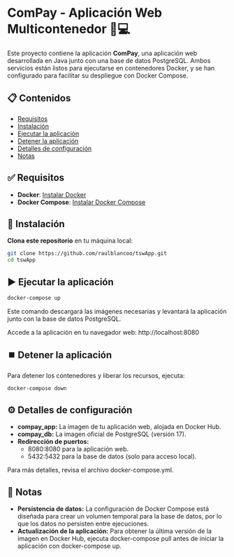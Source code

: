 
# ComPay - Aplicación Web Multicontenedor 🏦💻

Este proyecto contiene la aplicación **ComPay**, una aplicación web desarrollada en Java junto con una base de datos PostgreSQL. Ambos servicios están listos para ejecutarse en contenedores Docker, y se han configurado para facilitar su despliegue con Docker Compose.

## 📋 Contenidos

- [Requisitos](#requisitos)
- [Instalación](#instalación)
- [Ejecutar la aplicación](#ejecutar-la-aplicación)
- [Detener la aplicación](#detener-la-aplicación)
- [Detalles de configuración](#detalles-de-configuración)
- [Notas](#notas)

## ✅ Requisitos

- **Docker**: [Instalar Docker](https://docs.docker.com/get-docker/)
- **Docker Compose**: [Instalar Docker Compose](https://docs.docker.com/compose/install/)


## 🚀 Instalación

**Clona este repositorio** en tu máquina local:

   ```bash
   git clone https://github.com/raulblancoo/tswApp.git
   cd tswApp
   ```

## ▶️ Ejecutar la aplicación

   ```bash
   docker-compose up
   ```
Este comando descargará las imágenes necesarias y levantará la aplicación junto con la base de datos PostgreSQL.

Accede a la aplicación en tu navegador web: http://localhost:8080

## ⏹️ Detener la aplicación
Para detener los contenedores y liberar los recursos, ejecuta:

   ```bash
   docker-compose down
   ```

## ⚙️ Detalles de configuración

* **compay_app:** La imagen de tu aplicación web, alojada en Docker Hub.
* **compay_db:** La imagen oficial de PostgreSQL (versión 17).
* **Redirección de puertos:**
   * 8080:8080 para la aplicación web.
   * 5432:5432 para la base de datos (solo para acceso local).

Para más detalles, revisa el archivo docker-compose.yml.

## 📌 Notas
* **Persistencia de datos:** La configuración de Docker Compose está diseñada para crear un volumen temporal para la base de datos, por lo que los datos no persisten entre ejecuciones.
* **Actualización de la aplicación:** Para obtener la última versión de la imagen en Docker Hub, ejecuta docker-compose pull antes de iniciar la aplicación con docker-compose up.
